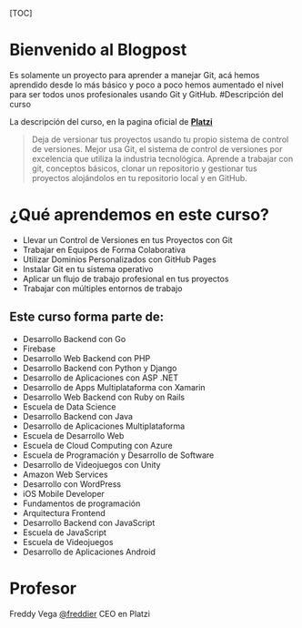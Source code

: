 [TOC]
# Bienvenido al Blogpost

Es solamente un proyecto para aprender a manejar Git, acá hemos aprendido desde lo más básico y poco a poco hemos aumentado el nivel para ser todos unos profesionales usando Git y GitHub. 
#Descripción del curso

La descripción del curso, en la pagina oficial de [**Platzi**](http://www.platzi.com/git "Platzi")
>Deja de versionar tus proyectos usando tu propio sistema de control de versiones. Mejor usa Git, el sistema de control de versiones por excelencia que utiliza la industria tecnológica. Aprende a trabajar con git, conceptos básicos, clonar un repositorio y gestionar tus proyectos alojándolos en tu repositorio local y en GitHub.

# ¿Qué aprendemos en este curso?

- Llevar un Control de Versiones en tus Proyectos con Git
- Trabajar en Equipos de Forma Colaborativa
- Utilizar Dominios Personalizados con GitHub Pages
- Instalar Git en tu sistema operativo
- Aplicar un flujo de trabajo profesional en tus proyectos
- Trabajar con múltiples entornos de trabajo

## Este curso forma parte de:

- Desarrollo Backend con Go
- Firebase
- Desarrollo Web Backend con PHP
- Desarrollo Backend con Python y Django
- Desarrollo de Aplicaciones con ASP .NET
- Desarrollo de Apps Multiplataforma con Xamarin
- Desarrollo Web Backend con Ruby on Rails
- Escuela de Data Science
- Desarrollo Backend con Java
- Desarrollo de Aplicaciones Multiplataforma
- Escuela de Desarrollo Web
- Escuela de Cloud Computing con Azure
- Escuela de Programación y Desarrollo de Software
- Desarrollo de Videojuegos con Unity
- Amazon Web Services
- Desarrollo con WordPress
- iOS Mobile Developer
- Fundamentos de programación
- Arquitectura Frontend
- Desarrollo Backend con JavaScript
- Escuela de JavaScript
- Escuela de Videojuegos
- Desarrollo de Aplicaciones Android

# Profesor

Freddy Vega [@freddier](https://twitter.com/freddier "@freddier")
CEO en Platzi